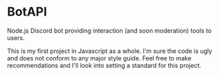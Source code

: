 BotAPI
======

Node.js Discord bot providing interaction (and soon moderation) tools to users.

This is my first project in Javascript as a whole. I'm sure the code is ugly and
does not conform to any major style guide. Feel free to make recommendations and
I'll look into setting a standard for this project.